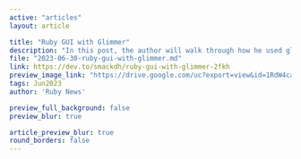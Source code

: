 ```yaml
---
active: "articles"
layout: article

title: "Ruby GUI with Glimmer"
description: "In this post, the author will walk through how he used glimmer library to create a simple currency converter."
file: "2023-06-30-ruby-gui-with-glimmer.md"
link: https://dev.to/smackdh/ruby-gui-with-glimmer-2fkh 
preview_image_link: "https://drive.google.com/uc?export=view&id=1RdW4cap8JgwGNSH-7Egj-Iq9mu8kC8NR"
tags: Jun2023
author: 'Ruby News'

preview_full_background: false
preview_blur: true

article_preview_blur: true
round_borders: false
---
```

